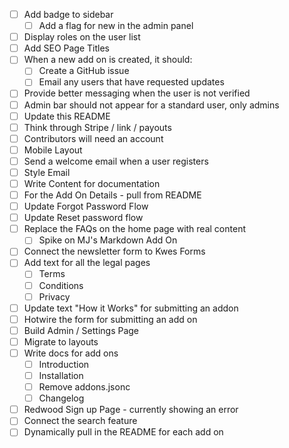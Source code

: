 - [ ] Add badge to sidebar
  - [ ] Add a flag for new in the admin panel
- [ ] Display roles on the user list
- [ ] Add SEO Page Titles
- [ ] When a new add on is created, it should:
  - [ ] Create a GitHub issue
  - [ ] Email any users that have requested updates
- [ ] Provide better messaging when the user is not verified
- [ ] Admin bar should not appear for a standard user, only admins
- [ ] Update this README
- [ ] Think through Stripe / link / payouts
- [ ] Contributors will need an account
- [ ] Mobile Layout
- [ ] Send a welcome email when a user registers
- [ ] Style Email
- [ ] Write Content for documentation
- [ ] For the Add On Details - pull from README
- [ ] Update Forgot Password Flow
- [ ] Update Reset password flow
- [ ] Replace the FAQs on the home page with real content
  - [ ] Spike on MJ's Markdown Add On
- [ ] Connect the newsletter form to Kwes Forms
- [ ] Add text for all the legal pages
  - [ ] Terms
  - [ ] Conditions
  - [ ] Privacy
- [ ] Update text "How it Works" for submitting an addon
- [ ] Hotwire the form for submitting an add on
- [ ] Build Admin / Settings Page
- [ ] Migrate to layouts
- [ ] Write docs for add ons
  - [ ] Introduction
  - [ ] Installation
  - [ ] Remove addons.jsonc
  - [ ] Changelog
- [ ] Redwood Sign up Page - currently showing an error
- [ ] Connect the search feature
- [ ] Dynamically pull in the README for each add on